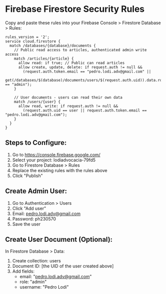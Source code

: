 # Firebase Firestore Security Rules

Copy and paste these rules into your Firebase Console > Firestore Database > Rules:

```
rules_version = '2';
service cloud.firestore {
  match /databases/{database}/documents {
    // Public read access to articles, authenticated admin write access
    match /articles/{article} {
      allow read: if true; // Public can read articles
      allow create, update, delete: if request.auth != null && 
        (request.auth.token.email == "pedro.lodi.adv@gmail.com" || 
         get(/databases/$(database)/documents/users/$(request.auth.uid)).data.role == "admin");
    }
    
    // User documents - users can read their own data
    match /users/{user} {
      allow read, write: if request.auth != null && 
        (request.auth.uid == user || request.auth.token.email == "pedro.lodi.adv@gmail.com");
    }
  }
}
```

## Steps to Configure:

1. Go to https://console.firebase.google.com/
2. Select your project: lodiadvocacia-79fd5
3. Go to Firestore Database > Rules
4. Replace the existing rules with the rules above
5. Click "Publish"

## Create Admin User:

1. Go to Authentication > Users
2. Click "Add user"
3. Email: pedro.lodi.adv@gmail.com
4. Password: ph230570
5. Save the user

## Create User Document (Optional):

In Firestore Database > Data:
1. Create collection: users
2. Document ID: [the UID of the user created above]
3. Add fields:
   - email: "pedro.lodi.adv@gmail.com"
   - role: "admin"
   - username: "Pedro Lodi"